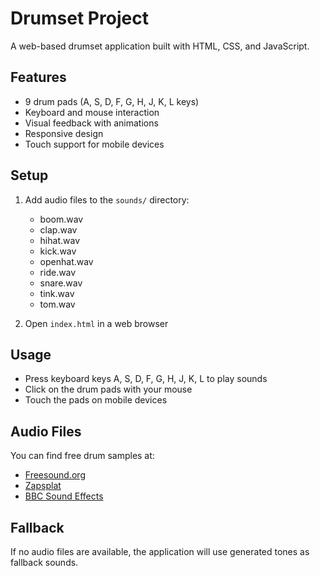 # Drumset Project

A web-based drumset application built with HTML, CSS, and JavaScript.

## Features

- 9 drum pads (A, S, D, F, G, H, J, K, L keys)
- Keyboard and mouse interaction
- Visual feedback with animations
- Responsive design
- Touch support for mobile devices

## Setup

1. Add audio files to the `sounds/` directory:
   - boom.wav
   - clap.wav
   - hihat.wav
   - kick.wav
   - openhat.wav
   - ride.wav
   - snare.wav
   - tink.wav
   - tom.wav

2. Open `index.html` in a web browser

## Usage

- Press keyboard keys A, S, D, F, G, H, J, K, L to play sounds
- Click on the drum pads with your mouse
- Touch the pads on mobile devices

## Audio Files

You can find free drum samples at:
- [Freesound.org](https://freesound.org/)
- [Zapsplat](https://zapsplat.com/)
- [BBC Sound Effects](https://sound-effects.bbcrewind.co.uk/)

## Fallback

If no audio files are available, the application will use generated tones as fallback sounds.
